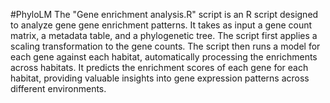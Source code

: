 #PhyloLM
The "Gene enrichment analysis.R" script is an R script designed to analyze gene gene enrichment patterns. It takes as input a gene count matrix,
a metadata table, and a phylogenetic tree. The script first applies a scaling transformation to the gene counts. The script then runs a model for 
each gene against each habitat, automatically processing the enrichments across habitats. It predicts the enrichment scores of each gene for each
habitat, providing valuable insights into gene expression patterns across different environments.

